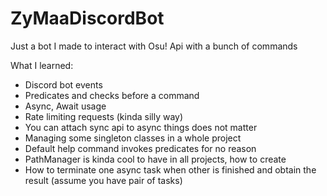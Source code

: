 # ZyMaaDiscordBot
Just a bot I made to interact with Osu! Api with a bunch of commands

What I learned:
- Discord bot events
- Predicates and checks before a command
- Async, Await usage
- Rate limiting requests (kinda silly way)
- You can attach sync api to async things does not matter
- Managing some singleton classes in a whole project
- Default help command invokes predicates for no reason
- PathManager is kinda cool to have in all projects, how to create
- How to terminate one async task when other is finished and obtain the result (assume you have pair of tasks)
